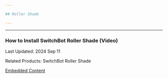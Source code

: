 ```yaml
---

## Roller Shade

---
```


---
### How to Install SwitchBot Roller Shade (Video)

Last Updated: 2024 Sep 11

Related Products: SwitchBot Roller Shade

[Embedded Content](//www.youtube-nocookie.com/embed/UqJ-e3tkRKE)



